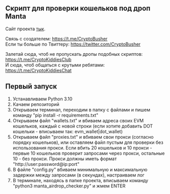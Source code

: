 ## Скрипт для проверки кошельков под дроп Manta

Сайт проекта [тык](https://airdrop.manta.network/).

Связь с создателем: https://t.me/CryptoBusher <br>
Если ты больше по Твиттеру: https://twitter.com/CryptoBusher <br>

Залетай сюда, чтоб не пропускать дропы подобных скриптов: https://t.me/CryptoKiddiesClub <br>
И сюда, чтоб общаться с крутыми ребятами: https://t.me/CryptoKiddiesChat <br>

## Первый запуск
1. Устанавливаем Python 3.10
2. Качаем репозиторий
3. Открываем терминал, переходим в папку с файлами и пишем команду "pip install -r requirements.txt"
4. Открываем файл "wallets.txt" и вбиваем адреса своих EVM кошельков, каждый с новой строки (если хотите добавить DOT кошельки - вписываем так: evm_wallet|dot_wallet)
5. Открываем файл "proxies.txt" и вбиваем свои прокси (согласно порядку кошельков), или оставляем файл пустым для проверки без использования прокси. Если вбить 20 кошельков и 10 прокси - первые 10 кошельков проверит запросами через прокси, остальные 10 - без прокси. Прокси должны иметь формат "http://user:password@ip:port"
6. В файле "config.py" вбиваем минимальную и максимальную задержки между запросами (в секундах), настраиваем лог
7. В терминале, находясь в папке проекта, вписываем команду "python3 manta_airdrop_checker.py" и жмем ENTER
